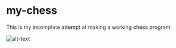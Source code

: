 # my-chess
This is my incomplete attempt at making a working chess program

![alt-text](https://github.com/LiljaKiiski/incomplete-chess/blob/master/cover.png)
